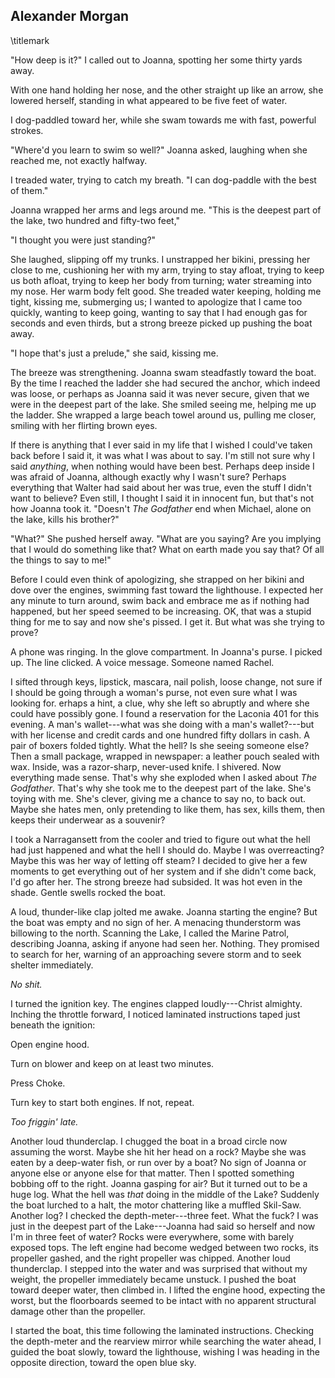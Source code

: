 ## Alexander Morgan
\titlemark

"How deep is it?" I called out to Joanna, spotting her some thirty yards
away.

With one hand holding her nose, and the other straight up like an arrow,
she lowered herself, standing in what appeared to be five feet of water.

I dog-paddled toward her, while she swam towards me with fast, powerful
strokes.

"Where'd you learn to swim so well?" Joanna asked, laughing when she
reached me, not exactly halfway.

I treaded water, trying to catch my breath. "I can dog-paddle with the
best of them."

Joanna wrapped her arms and legs around me. "This is the deepest part of
the lake, two hundred and fifty-two feet,"

"I thought you were just standing?"

She laughed, slipping off my trunks. I unstrapped her bikini, pressing
her close to me, cushioning her with my arm, trying to stay afloat,
trying to keep us both afloat, trying to keep her body from turning;
water streaming into my nose. Her warm body felt good. She treaded water
keeping, holding me tight, kissing me, submerging us; I wanted to
apologize that I came too quickly, wanting to keep going, wanting to say
that I had enough gas for seconds and even thirds, but a strong breeze
picked up pushing the boat away.

"I hope that's just a prelude," she said, kissing me.

The breeze was strengthening. Joanna swam steadfastly toward the boat.
By the time I reached the ladder she had secured the anchor, which
indeed was loose, or perhaps as Joanna said it was never secure, given
that we were in the deepest part of the lake. She smiled seeing me,
helping me up the ladder. She wrapped a large beach towel around us,
pulling me closer, smiling with her flirting brown eyes.

If there is anything that I ever said in my life that I wished I
could've taken back before I said it, it was what I was about to say.
I'm still not sure why I said *anything*, when nothing would have been
best. Perhaps deep inside I was afraid of Joanna, although exactly why I
wasn't sure? Perhaps everything that Walter had said about her was true,
even the stuff I didn't want to believe? Even still, I thought I said it
in innocent fun, but that's not how Joanna took it. "Doesn\'t *The
Godfather* end when Michael, alone on the lake, kills his brother?"

"What?" She pushed herself away. "What are you saying? Are you implying
that I would do something like that? What on earth made you say that? Of
all the things to say to me!"

Before I could even think of apologizing, she strapped on her bikini and
dove over the engines, swimming fast toward the lighthouse. I expected
her any minute to turn around, swim back and embrace me as if nothing
had happened, but her speed seemed to be increasing. OK, that was a
stupid thing for me to say and now she's pissed. I get it. But what was
she trying to prove?

A phone was ringing. In the glove compartment. In Joanna's purse. I
picked up. The line clicked. A voice message. Someone named Rachel.

I sifted through keys, lipstick, mascara, nail polish, loose change, not
sure if I should be going through a woman's purse, not even sure what I
was looking for. erhaps a hint, a clue, why she left so abruptly and
where she could have possibly gone. I found a reservation for the
Laconia 401 for this evening. A man's wallet---what was she doing with a
man's wallet?---but with her license and credit cards and one hundred
fifty dollars in cash. A pair of boxers folded tightly. What the hell?
Is she seeing someone else? Then a small package, wrapped in newspaper:
a leather pouch sealed with wax. Inside, was a razor-sharp, never-used
knife. I shivered. Now everything made sense. That's why she exploded
when I asked about *The Godfather*. That's why she took me to the
deepest part of the lake. She's toying with me. She's clever, giving me
a chance to say no, to back out. Maybe she hates men, only pretending to
like them, has sex, kills them, then keeps their underwear as a
souvenir?

I took a Narragansett from the cooler and tried to figure out what the
hell had just happened and what the hell I should do. Maybe I was
overreacting? Maybe this was her way of letting off steam? I decided to
give her a few moments to get everything out of her system and if she
didn't come back, I'd go after her. The strong breeze had subsided. It
was hot even in the shade. Gentle swells rocked the boat.

A loud, thunder-like clap jolted me awake. Joanna starting the engine?
But the boat was empty and no sign of her. A menacing thunderstorm was
billowing to the north. Scanning the Lake, I called the Marine Patrol,
describing Joanna, asking if anyone had seen her. Nothing. They promised
to search for her, warning of an approaching severe storm and to seek
shelter immediately.

*No shit.*

I turned the ignition key. The engines clapped loudly---Christ almighty.
Inching the throttle forward, I noticed laminated instructions taped
just beneath the ignition:

Open engine hood.

Turn on blower and keep on at least two minutes.

Press Choke.

Turn key to start both engines. If not, repeat.

*Too friggin' late.*

Another loud thunderclap. I chugged the boat in a broad circle now
assuming the worst. Maybe she hit her head on a rock? Maybe she was
eaten by a deep-water fish, or run over by a boat? No sign of Joanna or
anyone else or anyone else for that matter. Then I spotted something
bobbing off to the right. Joanna gasping for air? But it turned out to
be a huge log. What the hell was *that* doing in the middle of the Lake?
Suddenly the boat lurched to a halt, the motor chattering like a muffled
Skil-Saw. Another log? I checked the depth-meter---three feet. What the
fuck? I was just in the deepest part of the Lake---Joanna had said so
herself and now I'm in three feet of water? Rocks were everywhere, some
with barely exposed tops. The left engine had become wedged between two
rocks, its propeller gashed, and the right propeller was chipped.
Another loud thunderclap. I stepped into the water and was surprised
that without my weight, the propeller immediately became unstuck. I
pushed the boat toward deeper water, then climbed in. I lifted the
engine hood, expecting the worst, but the floorboards seemed to be
intact with no apparent structural damage other than the propeller.

I started the boat, this time following the laminated instructions.
Checking the depth-meter and the rearview mirror while searching the
water ahead, I guided the boat slowly, toward the lighthouse, wishing I
was heading in the opposite direction, toward the open blue sky.
